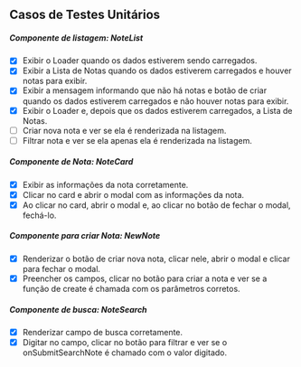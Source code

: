 ## Casos de Testes Unitários

##### Componente de listagem: NoteList

- [x] Exibir o Loader quando os dados estiverem sendo carregados.
- [x] Exibir a Lista de Notas quando os dados estiverem carregados e houver notas para exibir.
- [x] Exibir a mensagem informando que não há notas e botão de criar quando os dados estiverem carregados e não houver notas para exibir.
- [x] Exibir o Loader e, depois que os dados estiverem carregados, a Lista de Notas.
- [ ] Criar nova nota e ver se ela é renderizada na listagem.
- [ ] Filtrar nota e ver se ela apenas ela é renderizada na listagem.

##### Componente de Nota: NoteCard

- [x] Exibir as informações da nota corretamente.
- [x] Clicar no card e abrir o modal com as informações da nota.
- [x] Ao clicar no card, abrir o modal e, ao clicar no botão de fechar o modal, fechá-lo.

##### Componente para criar Nota: NewNote

- [x] Renderizar o botão de criar nova nota, clicar nele, abrir o modal e clicar para fechar o modal.
- [x] Preencher os campos, clicar no botão para criar a nota e ver se a função de create é chamada com os parâmetros corretos.

##### Componente de busca: NoteSearch

- [x] Renderizar campo de busca corretamente.
- [x] Digitar no campo, clicar no botão para filtrar e ver se o onSubmitSearchNote é chamado com o valor digitado.
